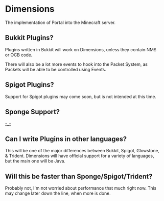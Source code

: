# Dimensions
The implementation of Portal into the Minecraft server. 

Bukkit Plugins?
---------------
Plugins written in Bukkit will work on Dimensions, unless they contain NMS or OCB code. 

There will also be a lot more events to hook into the Packet System, as Packets will be able to be controlled using Events.

Spigot Plugins?
---------------
Support for Spigot plugins may come soon, but is not intended at this time.

Sponge Support?
---------------
[-_-](https://github.com/Organisation-Against-Sponge/OAS)

Can I write Plugins in other languages?
--------------------------------------
This will be one of the major differences between Bukkit, Spigot, Glowstone, & Trident. Dimensions will have official support for a variety of languages, but the main one will be Java.

Will this be faster than Sponge/Spigot/Trident?
------------------------------------------------------
Probably not, I'm not worried about performance that much right now. This may change later down the line, when more is done.
